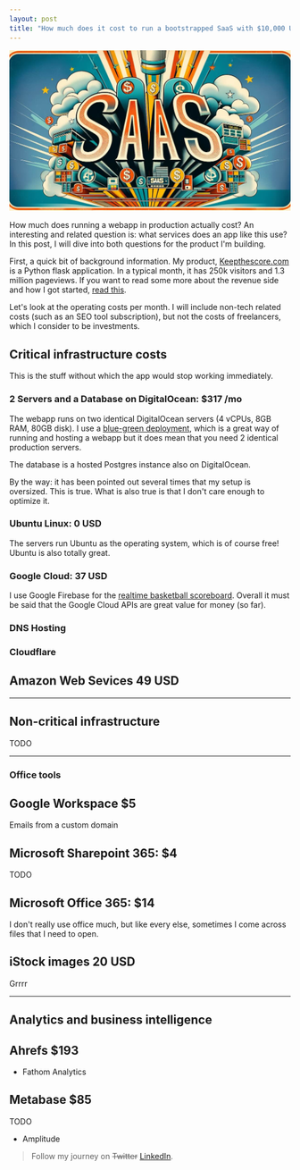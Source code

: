 ```yaml
---
layout: post
title: "How much does it cost to run a bootstrapped SaaS with $10,000 USD revenue?"
---
```


![Operating costs of SAAS](/images/saas_costs.jpg)

How much does running a webapp in production actually cost? An interesting and related question is: what services does an app like this  use? In this post, I will dive into both questions for the product I'm building.

First, a quick bit of background information. My product, [Keepthescore.com](https://keepthescore.com/) is a Python flask application. In a typical month, it has 250k visitors and 1.3 million pageviews. If you want to read some more about the revenue side and how I got started, [read this](/blog/lessons-learned-after-10k-revenue/).

Let's look at the operating costs per month. I will include non-tech related costs (such as an SEO tool subscription), but not the costs of freelancers, which I consider to be investments.

## Critical infrastructure costs

This is the stuff without which the app would stop working immediately.

### 2 Servers and a Database on DigitalOcean: $317 /mo

The webapp runs on two identical DigitalOcean servers (4 vCPUs, 8GB RAM, 80GB disk). I use a [blue-green deployment](/blog/webapp-python-deployment/), which is a great way of running and hosting a webapp but it does mean that you need 2 identical production servers.

The database is a hosted Postgres instance also on DigitalOcean.

By the way: it has been pointed out several times that my setup is oversized. This is true. What is also true is that I don't care enough to optimize it. 

### Ubuntu Linux: 0 USD

The servers run Ubuntu as the operating system, which is of course free! Ubuntu is also totally great.

### Google Cloud: 37 USD

I use Google Firebase for the [realtime basketball scoreboard](https://keepthescore.com/basketball-scoreboard/). Overall it must be said that the Google Cloud APIs are great value for money (so far).

### DNS Hosting

### Cloudflare

## Amazon Web Sevices 49 USD


---

## Non-critical infrastructure
TODO


---

### Office tools

## Google Workspace $5 
Emails from a custom domain


## Microsoft Sharepoint 365: $4
TODO

## Microsoft Office 365: $14

I don't really use office much, but like every else, sometimes I come across files that I need to open.

## iStock images 20 USD
Grrrr

---
## Analytics and business intelligence

## Ahrefs $193

* Fathom Analytics

## Metabase $85
TODO

* Amplitude


> Follow my journey on ~~Twitter~~ [LinkedIn](https://www.linkedin.com/in/casparwrede/).
> 
> 
> 